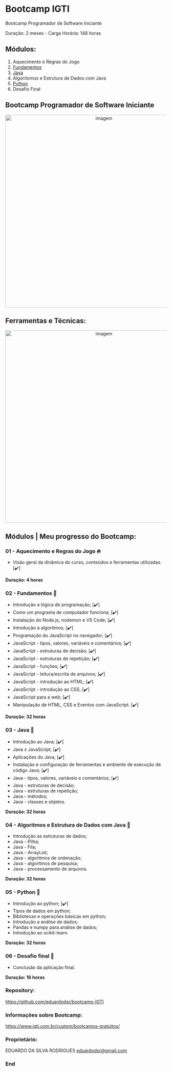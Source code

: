 # Bootcamp IGTI

Bootcamp Programador de Software Iniciante

Duração: 2 meses - Carga Horária: 148 horas

## Módulos:
                
1. Aquecimento e Regras do Jogo
2. [Fundamentos](https://github.com/eduardodsr/bootcamp-IGTI/tree/master/Fundamentos%20JS)
3. [Java](https://github.com/eduardodsr/bootcamp-IGTI/tree/master/Java)
4. Algoritomos e Estrutura de Dados com Java 
5. [Python](https://github.com/eduardodsr/bootcamp-IGTI/tree/master/Python)
6. Desafio Final

## Bootcamp Programador de Software Iniciante

 <p align="center">
  <img src=https://i.imgur.com/sUbFRTU.png?raw=true" alt="imagem" width="600px" />
 </p>

## Ferramentas e Técnicas:

 <p align="center">
  <img src=https://i.imgur.com/3hrde7o.png?raw=true" alt="imagem" width="600px" />
 </p>

## Módulos | Meu progresso do Bootcamp:

### 01 - Aquecimento e Regras do Jogo :fire:

* Visão geral da dinâmica do curso, conteúdos e ferramentas utilizadas. [✔️]

**Duração: 4 horas**

### 02 - Fundamentos :green_book:

* Introdução a lógica de programação; [✔️]
* Como um programa de computador funciona; [✔️]
* Instalação do Node.js, nodemon e VS Code; [✔️]
* Introdução a algoritmos; [✔️]
* Programação do JavaScript no navegador; [✔️]
* JavaScript - tipos, valores, variáveis e comentários; [✔️]
* JavaScript - estruturas de decisão; [✔️]
* JavaScript - estruturas de repetição; [✔️]
* JavaScript - funções; [✔️]
* JavaScript - leitura/escrita de arquivos; [✔️]
* JavaScript - introdução ao HTML; [✔️]
* JavaScript - introdução ao CSS; [✔️]
* JavaScript para a web; [✔️]
* Manipulação de HTML, CSS e Eventos com JavaScript. [✔️]

**Duração: 32 horas**

### 03 - Java :blue_book:

* Introdução ao Java; [✔️]
* Java x JavaScript; [✔️]
* Aplicações do Java; [✔️]
* Instalação e configuração de ferramentas e ambiente de execução de código Java; [✔️]
* Java - tipos, valores, variáveis e comentários; [✔️]
* Java - estruturas de decisão;
* Java - estruturas de repetição;
* Java - métodos;
* Java - classes e objetos.

**Duração: 32 horas**

### 04 - Algoritmos e Estrutura de Dados com Java :orange_book:

* Introdução as estruturas de dados;
* Java - Pilha;
* Java - Fila;
* Java - ArrayList;
* Java - algoritmos de ordenação;
* Java - algoritmos de pesquisa;
* Java - processamento de arquivos.

**Duração: 32 horas**

### 05 - Python :closed_book:

* Introdução ao python; [✔️]
* Tipos de dados em python;
* Bibliotecas e operações básicas em python;
* Introdução a análise de dados;
* Pandas e numpy para análise de dados;
* Introdução ao scikit-learn.

**Duração: 32 horas**

### 06 - Desafio final :checkered_flag:

* Conclusão da aplicação final.

**Duração: 16 horas**

### Repository:

<https://github.com/eduardodsr/bootcamp-IGTI>

### Informações sobre Bootcamp:

<https://www.igti.com.br/custom/bootcamps-gratuitos/>

### Proprietário:

EDUARDO DA SILVA RODRIGUES
eduardodsr@gmail.com

### End

